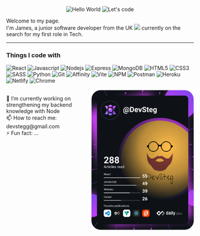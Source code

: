 <div align="center">
  <img src="https://media.giphy.com/media/MeJgB3yMMwIaHmKD4z/giphy.gif" width="200" alt="Hello World"/>
  <img src="https://media.giphy.com/media/hqU2KkjW5bE2v2Z7Q2/giphy.gif" width="200" alt="Let's code"/>
</div>
<p>
  Welcome to my page.<br/>I'm James, a junior software developer from the UK <img src="https://img.icons8.com/doodle/48/000000/great-britain.png" width="20"/> currently on the search for my first role in Tech.<br/>
</p>
<hr/>

<h3>Things I code with</h3>
<div>
  <img alt="React" src="https://img.shields.io/badge/React-61DBFB?style=flat&logo=react&logoColor=white"/>
  <img alt="Javascript" src="https://img.shields.io/badge/JavaScript-F0DB4F?style=flat&logo=javascript&logoColor=white"/>
  <img alt="Nodejs" src="https://img.shields.io/badge/NodeJS-3C873A?style=flat&logo=nodedotjs&logoColor=white"/>
  <img alt="Express" src="https://img.shields.io/badge/Express-red?style=flat&logo=express&logoColor=white">
  <img alt="MongoDB" src="https://img.shields.io/badge/MongoDB-4DB33D?style=flat&logo=mongodb&logoColor=white"/>
  <img alt="HTML5" src="https://img.shields.io/badge/HTML5-e34c26?style=flat&logo=html5&logoColor=white"/>
  <img alt="CSS3" src="https://img.shields.io/badge/CSS-264de4?style=flat&logo=css3&logoColor=white">
  <img alt="SASS" src="https://img.shields.io/badge/SASS-cd6799?style=flat&logo=sass&logoColor=white"/>
  <img alt="Python" src="https://img.shields.io/badge/Python-4B8BBE?style=flat&logo=python&logoColor=white"/>
  <img alt="Git" src="https://img.shields.io/badge/Git-F1502F?style=flat&logo=git&logoColor=white"/>
  <img alt="Affinity" src="https://img.shields.io/badge/Affinity-a6e137?style=flat&logo=affinity&logoColor=white"/>
  <img alt="Vite" src="https://img.shields.io/badge/Vite-BD34FE?style=flat&logo=vite&logoColor=white">
  <img alt="NPM" src="https://img.shields.io/badge/NPM-CC3534?style=flat&logo=npm&logoColor=white">
  <img alt="Postman" src="https://img.shields.io/badge/Postman-EF5B25?style=flat&logo=postman&logoColor=white">
  <img alt="Heroku" src="https://img.shields.io/badge/Heroku-6762A6?style=flat&logo=heroku&logoColor=white">
  <img alt="Netlify" src="https://img.shields.io/badge/Netlify-20c6b7?style=flat&logo=netlify&logoColor=white">
  <img alt="Chrome" src="https://img.shields.io/badge/Chrome-1DA462?style=flat&logo=googlechrome&logoColor=white">
</div>
<br/>
 <a href="https://app.daily.dev/DevSteg"><img src="https://github.com/DevSteg/DevSteg/blob/main/devcard.svg" width="275" align=right alt="James Stephens's Dev Card"/></a>
<p align="left">
  🔭 I’m currently working on strengthening my backend knowledge with Node<br/>
  📫 How to reach me: devstegg@gmail.com<br/>
  ⚡ Fun fact: ...
</p>
